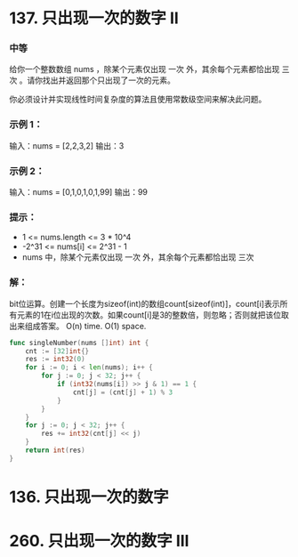 # 137. 只出现一次的数字 II

### 中等

给你一个整数数组 nums ，除某个元素仅出现 一次 外，其余每个元素都恰出现 三次 。请你找出并返回那个只出现了一次的元素。

你必须设计并实现线性时间复杂度的算法且使用常数级空间来解决此问题。

### 示例 1：

输入：nums = [2,2,3,2]
输出：3

### 示例 2：

输入：nums = [0,1,0,1,0,1,99]
输出：99

### 提示：
- 1 <= nums.length <= 3 * 10^4
- -2^31 <= nums[i] <= 2^31 - 1
- nums 中，除某个元素仅出现 一次 外，其余每个元素都恰出现 三次

### 解：

bit位运算。创建一个长度为sizeof(int)的数组count[sizeof(int)]，count[i]表示所有元素的1在i位出现的次数。如果count[i]是3的整数倍，则忽略；否则就把该位取出来组成答案。
O(n) time. O(1) space. 

```go
func singleNumber(nums []int) int {
	cnt := [32]int{}
	res := int32(0)
	for i := 0; i < len(nums); i++ {
		for j := 0; j < 32; j++ {
			if (int32(nums[i]) >> j & 1) == 1 {
				cnt[j] = (cnt[j] + 1) % 3
			}
		}
	}
	for j := 0; j < 32; j++ {
		res += int32(cnt[j] << j)
	}
	return int(res)
}
```

# 136. 只出现一次的数字
# 260. 只出现一次的数字 III